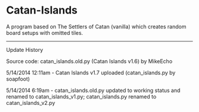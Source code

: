 Catan-Islands
=============

A program based on The Settlers of Catan (vanilla) which creates random board setups with omitted tiles.

-----
Update History

Source code: catan_islands.old.py (Catan Islands v1.6) by MikeEcho

5/14/2014 12:11am - Catan Islands v1.7 uploaded (catan_islands.py by soapfoot)

5/14/2014 6:19am - catan_islands.old.py updated to working status and renamed to catan_islands_v1.py; catan_islands.py renamed to catan_islands_v2.py

